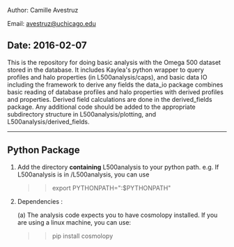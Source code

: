 Author: Camille Avestruz

Email: avestruz@uchicago.edu

Date: 2016-02-07
--------------

This is the repository for doing basic analysis with the Omega 500
dataset stored in the database.  It includes Kaylea's python wrapper
to query profiles and halo properties (in L500analysis/caps), and
basic data IO including the framework to derive any fields the data_io
package combines basic reading of database profiles and halo
properties with derived profiles and properties.  Derived field
calculations are done in the derived_fields package.  Any additional
code should be added to the appropriate subdirectory structure in
L500analysis/plotting, and L500analysis/derived_fields.

--------------
Python Package
--------------

1. Add the directory **containing** L500analysis to your python path.
   e.g. If L500analysis is in <path2L500>/L500analysis, you can use
   
   >>export PYTHONPATH="<path2L500>:$PYTHONPATH"

2. Dependencies : 

   (a) The analysis code expects you to have cosmolopy installed.  If
   you are using a linux machine, you can use:

   >> pip install cosmolopy
